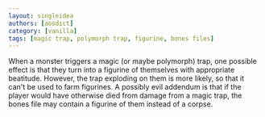 ```yaml
---
layout: singleidea
authors: [aosdict]
category: [vanilla]
tags: [magic trap, polymorph trap, figurine, bones files]
---
```

When a monster triggers a magic (or maybe polymorph) trap, one possible effect is that they turn into a figurine of themselves with appropriate beatitude. However, the trap exploding on them is more likely, so that it can't be used to farm figurines. A possibly evil addendum is that if the player would have otherwise died from damage from a magic trap, the bones file may contain a figurine of them instead of a corpse.
